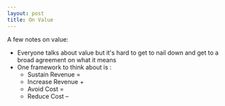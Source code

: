 ```yaml
---
layout: post
title: On Value
---
```


A few notes on value:

- Everyone talks about value but it's hard to get to nail down and get to a broad agreement on what it means
- One framework to think about is :
  - Sustain Revenue =
  - Increase Revenue +
  - Avoid Cost =
  - Reduce Cost –


